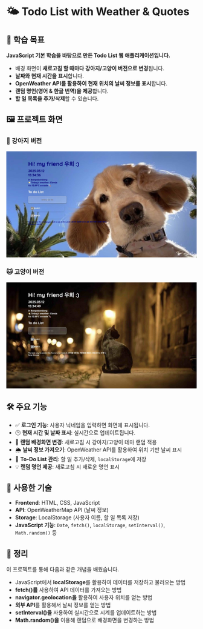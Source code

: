 # 🌤️ Todo List with Weather & Quotes  

## 📌 학습 목표 
**JavaScript 기본 학습을 바탕으로 만든 Todo List 웹 애플리케이션입니다.**  
- 배경 화면이 **새로고침 할 때마다 강아지/고양이 버전으로 변경**됩니다.  
- **날짜와 현재 시간을 표시**합니다.  
- **OpenWeather API를 활용하여 현재 위치의 날씨 정보를 표시**합니다.  
- **랜덤 명언(영어 & 한글 번역)을 제공**합니다.  
- **할 일 목록을 추가/삭제**할 수 있습니다.  

## 🖼️ 프로젝트 화면  
### 🐶 강아지 버전  
![강아지 버전](https://github.com/songwoohee/vanilla-js-chrome-app/blob/main/finalAssignment/dogTodoList.jpg)

### 🐱 고양이 버전  
![고양이 버전](https://github.com/songwoohee/vanilla-js-chrome-app/blob/main/finalAssignment/catTodoList.jpg)

## 🛠️ 주요 기능  
- ✅ **로그인 기능**: 사용자 닉네임을 입력하면 화면에 표시됩니다.  
- 🕒 **현재 시간 및 날짜 표시**: 실시간으로 업데이트됩니다.  
- 🌄 **랜덤 배경화면 변경**: 새로고침 시 강아지/고양이 테마 랜덤 적용  
- 🌦 **날씨 정보 가져오기**: OpenWeather API를 활용하여 위치 기반 날씨 표시  
- 📝 **To-Do List 관리**: 할 일 추가/삭제, `localStorage`에 저장  
- 💡 **랜덤 명언 제공**: 새로고침 시 새로운 명언 표시  

## 🔧 사용한 기술  
- **Frontend**: HTML, CSS, JavaScript  
- **API**: OpenWeatherMap API (날씨 정보)  
- **Storage**: LocalStorage (사용자 이름, 할 일 목록 저장)  
- **JavaScript 기능**: `Date`, `fetch()`, `localStorage`, `setInterval()`, `Math.random()` 등  

## 🚀 정리
이 프로젝트를 통해 다음과 같은 개념을 배웠습니다.
- JavaScript에서 **localStorage**를 활용하여 데이터를 저장하고 불러오는 방법
- **fetch()를** 사용하여 API 데이터를 가져오는 방법
- **navigator.geolocation을** 활용하여 사용자 위치를 얻는 방법
- **외부 API**를 활용해서 날씨 정보를 얻는 방법
- **setInterval()을** 사용하여 실시간으로 시계를 업데이트하는 방법
- **Math.random()을** 이용해 랜덤으로 배경화면을 변경하는 방법
